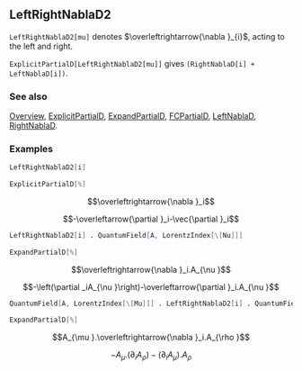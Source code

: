## LeftRightNablaD2

`LeftRightNablaD2[mu]` denotes $\overleftrightarrow{\nabla }_{i}$, acting to the left and right.

`ExplicitPartialD[LeftRightNablaD2[mu]]` gives `(RightNablaD[i] + LeftNablaD[i])`.

### See also

[Overview](Extra/FeynCalc.md), [ExplicitPartialD](ExplicitPartialD.md), [ExpandPartialD](ExpandPartialD.md), [FCPartialD](FCPartialD.md), [LeftNablaD](LeftNablaD.md), [RightNablaD](RightNablaD.md).

### Examples

```mathematica
LeftRightNablaD2[i] 
 
ExplicitPartialD[%]
```

$$\overleftrightarrow{\nabla }_i$$

$$-\overleftarrow{\partial }_i-\vec{\partial }_i$$

```mathematica
LeftRightNablaD2[i] . QuantumField[A, LorentzIndex[\[Nu]]] 
 
ExpandPartialD[%]
```

$$\overleftrightarrow{\nabla }_i.A_{\nu }$$

$$-\left(\partial _iA_{\nu }\right)-\overleftarrow{\partial }_i.A_{\nu }$$

```mathematica
QuantumField[A, LorentzIndex[\[Mu]]] . LeftRightNablaD2[i] . QuantumField[A, LorentzIndex[\[Rho]]] 
 
ExpandPartialD[%]
```

$$A_{\mu }.\overleftrightarrow{\nabla }_i.A_{\rho }$$

$$-A_{\mu }.\left(\partial _iA_{\rho }\right)-\left(\partial _iA_{\mu }\right).A_{\rho }$$